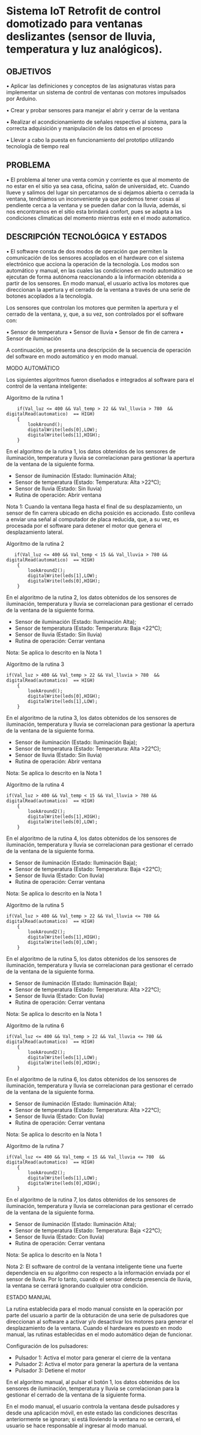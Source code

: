# Sistema IoT Retrofit de control domotizado para ventanas deslizantes (sensor de lluvia, temperatura y luz analógicos). 

## OBJETIVOS 

•	Aplicar las definiciones y conceptos de las asignaturas vistas para implementar un sistema de control de ventanas con motores impulsados por Arduino.

•	Crear y probar sensores para manejar el abrir y cerrar de la ventana

•	Realizar el acondicionamiento de señales respectivo al sistema, para la correcta adquisición y manipulación de los datos en el proceso 

•	Llevar a cabo la puesta en funcionamiento del prototipo utilizando tecnología de tiempo real

## PROBLEMA

• El problema al tener una venta común y corriente es que al momento de no estar en el sitio ya sea casa, oficina, salón de universidad, etc. Cuando llueve y salimos del lugar sin percatarnos de si dejamos abierta o cerrada la ventana, tendríamos un inconveniente ya que podemos tener cosas al pendiente cerca a la ventana y se pueden dañar con la lluvia, además, si nos encontramos en el sitio esta brindará confort, pues se adapta a las condiciones climaticas del momento mientras esté en el modo automatico.

## DESCRIPCIÓN TECNOLÓGICA Y ESTADOS 

• El software consta de dos modos de operación que permiten la comunicación de los sensores acoplados en el hardware con el sistema electrónico que acciona la operación de la tecnología. Los modos son automático y manual, en las cuales las condiciones en modo automático se ejecutan de forma autónoma reaccionando a la información obtenida a partir de los sensores. En modo manual, el usuario activa los motores que direccionan la apertura y el cerrado de la ventana a través de una serie de botones acoplados a la tecnología. 

Los sensores que controlan los motores que permiten la apertura y el cerrado de la ventana, y, que, a su vez, son controlados por el software con:

•	Sensor de temperatura
•	Sensor de lluvia
•	Sensor de fin de carrera
•	Sensor de iluminación

A continuación, se presenta una descripción de la secuencia de operación del software en modo automático y en modo manual.

MODO AUTOMÁTICO

Los siguientes algoritmos fueron diseñados e integrados al software para el control de la ventana inteligente:

Algoritmo de la rutina 1
```
    if(Val_luz <= 400 && Val_temp > 22 && Val_lluvia > 780  && digitalRead(automatico)  == HIGH)
    {
        lookAround();
        digitalWrite(leds[0],LOW); 
        digitalWrite(leds[1],HIGH);  
    }  
```
En el algoritmo de la rutina 1, los datos obtenidos de los sensores de iluminación, temperatura y lluvia se correlacionan para gestionar la apertura de la ventana de la siguiente forma. 

- Sensor de iluminación (Estado: Iluminación Alta); 
- Sensor de temperatura (Estado: Temperatura: Alta >22°C);  
- Sensor de lluvia (Estado: Sin lluvia)
- Rutina de operación: Abrir ventana

Nota 1: Cuando la ventana llega hasta el final de su desplazamiento, un sensor de fin carrera ubicado en dicha posición es accionado. Esto conlleva a enviar una señal al computador de placa reducida, que, a su vez, es procesada por el software para detener el motor que genera el desplazamiento lateral.

Algoritmo de la rutina 2
```
   if(Val_luz <= 400 && Val_temp < 15 && Val_lluvia > 780 && digitalRead(automatico)  == HIGH)
    {
        lookAround2();
        digitalWrite(leds[1],LOW); 
        digitalWrite(leds[0],HIGH);   
    }
```
En el algoritmo de la rutina 2, los datos obtenidos de los sensores de iluminación, temperatura y lluvia se correlacionan para gestionar el cerrado de la ventana de la siguiente forma. 

- Sensor de iluminación (Estado: Iluminación Alta); 
- Sensor de temperatura (Estado: Temperatura: Baja <22°C);  
- Sensor de lluvia (Estado: Sin lluvia)
- Rutina de operación: Cerrar ventana

Nota: Se aplica lo descrito en la Nota 1

Algoritmo de la rutina 3
```
if(Val_luz > 400 && Val_temp > 22 && Val_lluvia > 780  && digitalRead(automatico)  == HIGH)
    {
        lookAround();
        digitalWrite(leds[0],HIGH); 
        digitalWrite(leds[1],LOW);   
    }
```
En el algoritmo de la rutina 3, los datos obtenidos de los sensores de iluminación, temperatura y lluvia se correlacionan para gestionar la apertura de la ventana de la siguiente forma. 

- Sensor de iluminación (Estado: Iluminación Baja); 
- Sensor de temperatura (Estado: Temperatura: Alta >22°C);  
- Sensor de lluvia (Estado: Sin lluvia)
- Rutina de operación: Abrir ventana

Nota: Se aplica lo descrito en la Nota 1

Algoritmo de la rutina 4
```
if(Val_luz > 400 && Val_temp < 15 && Val_lluvia > 780 && digitalRead(automatico)  == HIGH)
    {
        lookAround2();
        digitalWrite(leds[1],HIGH); 
        digitalWrite(leds[0],LOW);   
    }
```
En el algoritmo de la rutina 4, los datos obtenidos de los sensores de iluminación, temperatura y lluvia se correlacionan para gestionar el cerrado de la ventana de la siguiente forma. 

- Sensor de iluminación (Estado: Iluminación Baja); 
- Sensor de temperatura (Estado: Temperatura: Baja <22°C);  
- Sensor de lluvia (Estado: Con lluvia)
- Rutina de operación: Cerrar ventana

Nota: Se aplica lo descrito en la Nota 1

Algoritmo de la rutina 5
```
if(Val_luz > 400 && Val_temp > 22 && Val_lluvia <= 780 && digitalRead(automatico)  == HIGH)
    {
        lookAround2();
        digitalWrite(leds[1],HIGH); 
        digitalWrite(leds[0],LOW);   
    }
```
En el algoritmo de la rutina 5, los datos obtenidos de los sensores de iluminación, temperatura y lluvia se correlacionan para gestionar el cerrado de la ventana de la siguiente forma. 

- Sensor de iluminación (Estado: Iluminación Baja); 
- Sensor de temperatura (Estado: Temperatura: Alta >22°C);  
- Sensor de lluvia (Estado: Con lluvia)
- Rutina de operación: Cerrar ventana

Nota: Se aplica lo descrito en la Nota 1

Algoritmo de la rutina 6
```
if(Val_luz <= 400 && Val_temp > 22 && Val_lluvia <= 780 && digitalRead(automatico)  == HIGH)
    {
        lookAround2();
        digitalWrite(leds[1],LOW); 
        digitalWrite(leds[0],HIGH);  
    }  
```
En el algoritmo de la rutina 6, los datos obtenidos de los sensores de iluminación, temperatura y lluvia se correlacionan para gestionar el cerrado de la ventana de la siguiente forma. 

- Sensor de iluminación (Estado: Iluminación Alta); 
- Sensor de temperatura (Estado: Temperatura: Alta >22°C);  
- Sensor de lluvia (Estado: Con lluvia)
- Rutina de operación: Cerrar ventana

Nota: Se aplica lo descrito en la Nota 1

Algoritmo de la rutina 7
```
if(Val_luz <= 400 && Val_temp < 15 && Val_lluvia <= 780  && digitalRead(automatico)  == HIGH)
    {
        lookAround2();
        digitalWrite(leds[1],LOW); 
        digitalWrite(leds[0],HIGH);   
    }  
```
En el algoritmo de la rutina 7, los datos obtenidos de los sensores de iluminación, temperatura y lluvia se correlacionan para gestionar el cerrado de la ventana de la siguiente forma. 

- Sensor de iluminación (Estado: Iluminación Alta); 
- Sensor de temperatura (Estado: Temperatura: Baja <22°C);  
- Sensor de lluvia (Estado: Con lluvia)
- Rutina de operación: Cerrar ventana

Nota: Se aplica lo descrito en la Nota 1

Nota 2: El software de control de la ventana inteligente tiene una fuerte dependencia en su algoritmo con respecto a la información enviada por el sensor de lluvia. Por lo tanto, cuando el sensor detecta presencia de lluvia, la ventana se cerrará ignorando cualquier otra condición. 

ESTADO MANUAL

La rutina establecida para el modo manual consiste en la operación por parte del usuario a partir de la obturación de una serie de pulsadores que direccionan al software a activar y/o desactivar los motores para generar el desplazamiento de la ventana. Cuando el hardware es puesto en modo manual, las rutinas establecidas en el modo automático dejan de funcionar. 

Configuración de los pulsadores:

- Pulsador 1: Activa el motor para generar el cierre de la ventana
- Pulsador 2: Activa el motor para generar la apertura de la ventana
- Pulsador 3: Detiene el motor

En el algoritmo manual, al pulsar el botón 1, los datos obtenidos de los sensores de iluminación, temperatura y lluvia se correlacionan para la gestionar el cerrado de la ventana de la siguiente forma.

En el modo manual, el usuario controla la ventana desde pulsadores y desde una aplicación móvil, en este estado las condiciones descritas anteriormente se ignoran; si está lloviendo la ventana no se cerrará, el usuario se hace responsable al ingresar al modo manual.

